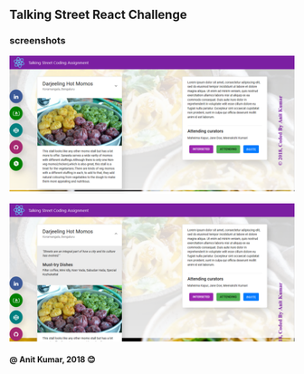
## Talking Street React Challenge

### screenshots
![](src/Images/Screenshot_2018-12-06%20React%20Assignment%20By%20Anit%20Kumar.png)

![](src/Images/Screenshot_2018-12-06%20React%20Assignment%20By%20Anit%20Kumar(1).png)

#### @ Anit Kumar, 2018  :blush:
